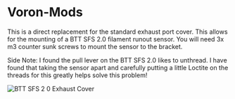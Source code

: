 # Voron-Mods
This is a direct replacement for the standard exhaust port cover.    This allows for the mounting of a BTT SFS 2.0 filament runout sensor.   You will need 3x m3 counter sunk screws to mount the sensor to the bracket.   

Side Note:   I found the pull lever on the BTT SFS 2.0 likes to unthread.   I have found that taking the sensor apart and carefully putting a little Loctite on the threads for this greatly helps solve this problem!

![BTT SFS 2 0 Exhaust Cover](https://github.com/TheKittieKatt/Voron-Mods/assets/149694395/b4a64e58-ae97-4844-9fcf-5aaa83b2a37e)

